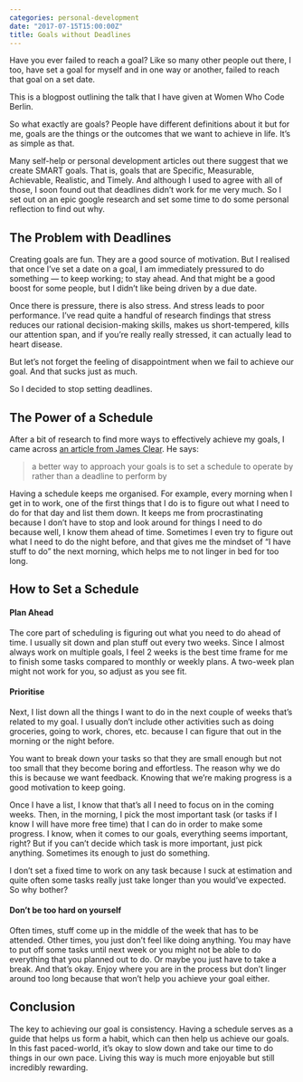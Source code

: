 ```yaml
---
categories: personal-development
date: "2017-07-15T15:00:00Z"
title: Goals without Deadlines
---
```


Have you ever failed to reach a goal? Like so many other people out there, I too, have set a goal for myself and in one way or another, failed to reach that goal on a set date.

This is a blogpost outlining the talk that I have given at Women Who Code Berlin.

So what exactly are goals? People have different definitions about it but for me, goals are the things or the outcomes that we want to achieve in life. It’s as simple as that.

Many self-help or personal development articles out there suggest that we create SMART goals. That is, goals that are Specific, Measurable, Achievable, Realistic, and Timely. And although I used to agree with all of those, I soon found out that deadlines didn’t work for me very much. So I set out on an epic google research and set some time to do some personal reflection to find out why.

## The Problem with Deadlines
Creating goals are fun. They are a good source of motivation. But I realised that once I’ve set a date on a goal, I am immediately pressured to do something — to keep working; to stay ahead. And that might be a good boost for some people, but I didn’t like being driven by a due date.

Once there is pressure, there is also stress. And stress leads to poor performance. I’ve read quite a handful of research findings that stress reduces our rational decision-making skills, makes us short-tempered, kills our attention span, and if you’re really really stressed, it can actually lead to heart disease.

But let’s not forget the feeling of disappointment when we fail to achieve our goal. And that sucks just as much.

So I decided to stop setting deadlines.

## The Power of a Schedule
After a bit of research to find more ways to effectively achieve my goals, I came across [an article from James Clear](http://jamesclear.com/schedule-goals). He says:

> a better way to approach your goals is to set a schedule to operate by rather than a deadline to perform by

Having a schedule keeps me organised. For example, every morning when I get in to work, one of the first things that I do is to figure out what I need to do for that day and list them down. It keeps me from procrastinating because I don’t have to stop and look around for things I need to do because well, I know them ahead of time. Sometimes I even try to figure out what I need to do the night before, and that gives me the mindset of “I have stuff to do” the next morning, which helps me to not linger in bed for too long.

## How to Set a Schedule
#### Plan Ahead
The core part of scheduling is figuring out what you need to do ahead of time. I usually sit down and plan stuff out every two weeks. Since I almost always work on multiple goals, I feel 2 weeks is the best time frame for me to finish some tasks compared to monthly or weekly plans. A two-week plan might not work for you, so adjust as you see fit.

#### Prioritise
Next, I list down all the things I want to do in the next couple of weeks that’s related to my goal. I usually don’t include other activities such as doing groceries, going to work, chores, etc. because I can figure that out in the morning or the night before.

You want to break down your tasks so that they are small enough but not too small that they become boring and effortless. The reason why we do this is because we want feedback. Knowing that we’re making progress is a good motivation to keep going.

Once I have a list, I know that that’s all I need to focus on in the coming weeks. Then, in the morning, I pick the most important task (or tasks if I know I will have more free time) that I can do in order to make some progress. I know, when it comes to our goals, everything seems important, right? But if you can’t decide which task is more important, just pick anything. Sometimes its enough to just do something.

I don’t set a fixed time to work on any task because I suck at estimation and quite often some tasks really just take longer than you would’ve expected. So why bother?


#### Don’t be too hard on yourself
Often times, stuff come up in the middle of the week that has to be attended. Other times, you just don’t feel like doing anything. You may have to put off some tasks until next week or you might not be able to do everything that you planned out to do. Or maybe you just have to take a break. And that’s okay. Enjoy where you are in the process but don’t linger around too long because that won’t help you achieve your goal either.


## Conclusion
The key to achieving our goal is consistency. Having a schedule serves as a guide that helps us form a habit, which can then help us achieve our goals. In this fast paced-world, it’s okay to slow down and take our time to do things in our own pace. Living this way is much more enjoyable but still incredibly rewarding.
